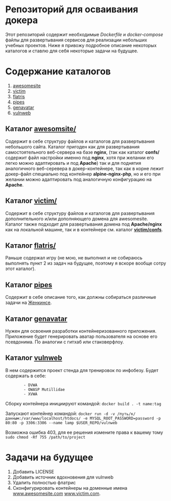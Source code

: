 # Репозиторий для осваивания докера

Этот репозиторий содержит необходимые *Dockerfile* и *docker-compose* файлы для 
развертывания сервисов для реализации небольших учебных проектов.
Ниже я привожу подробное описание некоторых каталогов и ставлю для себя некоторые задачи на будущее.

# Содержание каталогов

1. [awesomesite](https://github.com/Panikowsky-M/docker/tree/master/ymxb)
2. [victim](https://github.com/Panikowsky-M/docker/tree/master/btnc)
3. [flatris](https://github.com/Panikowsky-M/docker/tree/master/flatris)
4. [pipes](https://github.com/Panikowsky-M/docker/tree/master/pipes)
5. [genavatar](https://github.com/Panikowsky-M/docker/tree/master/genavatar)
6. [vulnweb](https://github.com/Panikowsky-M/docker/tree/master/vulnweb)

## Каталог [**awesomsite/**](https://github.com/Panikowsky-M/docker/tree/master/ymxb)

Содержит в себе структуру файлов и каталогов для развертывания небольшого сайта.
Каталог пригоден как для развертывания самостоятельного веб-сервера на базе **nginx**,
(так как каталог **confs/** содержит файл настройки именно под **nginx**, хотя при желании
его легко можно адаптировать и под **Apache**) так и для поднятия аналогичного веб-серевера
в докер-контейнере, так как в корне лежит докер-файл специально под контейнер **alpine-nginx-php**, 
но и его при желании можно адаптировать под аналогичную конфигурацию на **Apache**.

## Каталог [**victim/**](https://github.com/Panikowsky-M/docker/tree/master/btnc)

Содержит в себе структуру файлов и каталогов для развертывания дополнительного и/или дополняющего
домена для awesomesite.
Каталог также подходит для развертывания домена под **Apache/nginx** как на локальной машине, так
и в контейнере см. каталог [**victim/confs**](https://github.com/Panikowsky-M/docker/tree/master/victim/confs).

## Каталог [**flatris/**](https://github.com/Panikowsky-M/docker/tree/master/flatris)
Раньше содержал игру (не мою, не выполнил и не собираюсь выполнять пункт 2 из задач на будущее,
поэтому я вскоре вообще сотру этот каталог).

## Каталог [**pipes**](https://github.com/Panikowsky-M/docker/tree/master/pipes)

Содержит в себе описание того, как должны собираться различные задачи на [Женкинсе](https://www.jenkins.io/).

## Каталог [**genavatar**](https://github.com/Panikowsky-M/docker/tree/master/genavatar)

Нужен для освоения разработки контейнеризованного приложения.
Приложение будет генерировать аватар пользователя на основе его псевдонима.
По аналогии с гитхаб или стаковерфлоу.

## Каталог [**vulnweb**](https://github.com/Panikowsky-M/docker/tree/master/vulnweb)

В нем содержится проект стенда для тренировок по инфобезу.
Будет содержать в себе:

			- DVWA
			- OWASP Mutillidae
		 	- XVWA

Сборку контейнера инициируют командой:
				      ```
				      docker build . -t name:tag
				      ```

Запускают контейнер командой:
		          ```
                          docker run -d -v /путь/к/данным:/var/www/localhost/htdocs/ -e MYSQL_ROOT_PASSWORD=password -p 80:80 -p 3306:3306 --name lamp $USER_REPO/vulnweb
                          ```

Возможна ошибка 403, для ее решения измените права к вашему тому
	```
	sudo chmod -Rf 755 /path/to/project
	```

# Задачи на будущее

1. Добавить LICENSE
2. Добавить источник вдохновения для vulnweb
3. Удалить полностью флатрис
4. Сконфигурировать контейнеры на доменные имена www.awesomesite.com www.victim.com.
